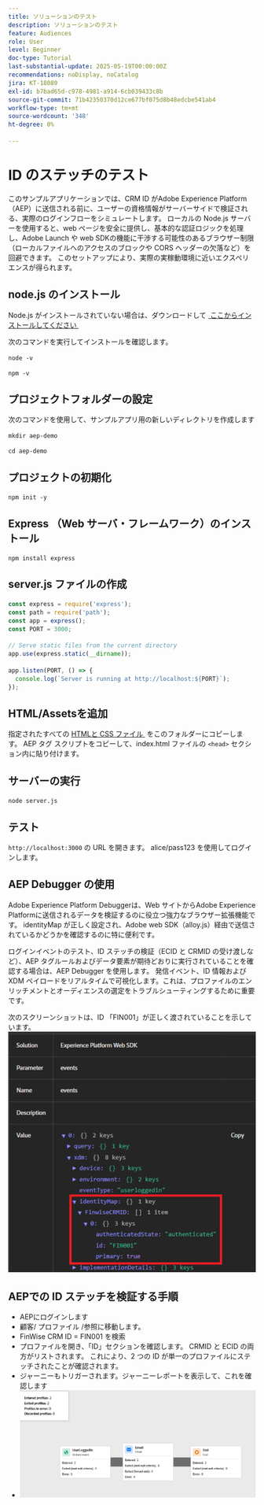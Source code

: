 ```yaml
---
title: ソリューションのテスト
description: ソリューションのテスト
feature: Audiences
role: User
level: Beginner
doc-type: Tutorial
last-substantial-update: 2025-05-19T00:00:00Z
recommendations: noDisplay, noCatalog
jira: KT-18089
exl-id: b7bad65d-c978-4981-a914-6cb039433c8b
source-git-commit: 71b42350370d12ce677bf075d8b48edcbe541ab4
workflow-type: tm+mt
source-wordcount: '348'
ht-degree: 0%

---
```


# ID のステッチのテスト

このサンプルアプリケーションでは、CRM ID がAdobe Experience Platform（AEP）に送信される前に、ユーザーの資格情報がサーバーサイドで検証される、実際のログインフローをシミュレートします。 ローカルの Node.js サーバーを使用すると、web ページを安全に提供し、基本的な認証ロジックを処理し、Adobe Launch や web SDKの機能に干渉する可能性のあるブラウザー制限（ローカルファイルへのアクセスのブロックや CORS ヘッダーの欠落など）を回避できます。 このセットアップにより、実際の実稼動環境に近いエクスペリエンスが得られます。

## node.js のインストール

Node.js がインストールされていない場合は、ダウンロードして [&#x200B; ここからインストールしてください &#x200B;](https://nodejs.org/)

次のコマンドを実行してインストールを確認します。

`node -v`

`npm -v`

## プロジェクトフォルダーの設定

次のコマンドを使用して、サンプルアプリ用の新しいディレクトリを作成します

`mkdir aep-demo`

`cd aep-demo`

## プロジェクトの初期化

`npm init -y`

## Express （Web サーバ・フレームワーク）のインストール

`npm install express`

## server.js ファイルの作成

```javascript
const express = require('express');
const path = require('path');
const app = express();
const PORT = 3000;

// Serve static files from the current directory
app.use(express.static(__dirname));

app.listen(PORT, () => {
  console.log(`Server is running at http://localhost:${PORT}`);
});
```

## HTML/Assetsを追加

指定されたすべての [HTMLと CSS ファイル &#x200B;](assets/login-app-files.zip) をこのフォルダーにコピーします。 AEP タグ スクリプトをコピーして、index.html ファイルの `<head>` セクション内に貼り付けます。

## サーバーの実行

`node server.js`

## テスト

`http://localhost:3000` の URL を開きます。 alice/pass123 を使用してログインします。

## AEP Debugger の使用

Adobe Experience Platform Debuggerは、Web サイトからAdobe Experience Platformに送信されるデータを検証するのに役立つ強力なブラウザー拡張機能です。 identityMap が正しく設定され、Adobe web SDK（alloy.js）経由で送信されているかどうかを確認するのに特に便利です。

ログインイベントのテスト、ID ステッチの検証（ECID と CRMID の受け渡しなど）、AEP タグルールおよびデータ要素が期待どおりに実行されていることを確認する場合は、AEP Debugger を使用します。 発信イベント、ID 情報および XDM ペイロードをリアルタイムで可視化します。これは、プロファイルのエンリッチメントとオーディエンスの選定をトラブルシューティングするために重要です。

次のスクリーンショットは、ID 「FIN001」が正しく渡されていることを示しています。
![aep-debugger](assets/aep-debugger.png)

## AEPでの ID ステッチを検証する手順

* AEPにログインします
* 顧客/ プロファイル /参照に移動します。
* FinWise CRM ID = FIN001 を検索
* プロファイルを開き、「ID」セクションを確認します。 CRMID と ECID の両方がリストされます。   これにより、2 つの ID が単一のプロファイルにステッチされたことが確認されます。
* ジャーニーもトリガーされます。ジャーニーレポートを表示して、これを確認します
* ![&#x200B; ジャーニーレポート &#x200B;](assets/journey-triggered-report.png)


